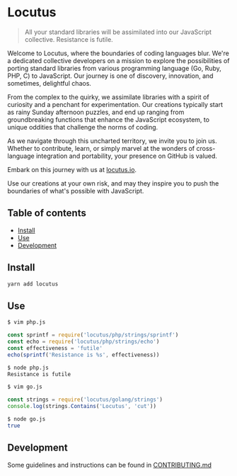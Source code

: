 # Locutus

> All your standard libraries will be assimilated into our JavaScript collective. Resistance is futile.

Welcome to Locutus, where the boundaries of coding languages blur. We're a dedicated collective developers on a mission
to explore the possibilities of porting standard libraries from various programming language (Go, Ruby, PHP, C) to
JavaScript. Our journey is one of discovery, innovation, and sometimes, delightful chaos.

From the complex to the quirky, we assimilate libraries with a spirit of curiosity and a penchant for experimentation.
Our creations typically start as rainy Sunday afternoon puzzles, and end up ranging from groundbreaking functions that
enhance the JavaScript ecosystem, to unique oddities that challenge the norms of coding.

As we navigate through this uncharted territory, we invite you to join us. Whether to contribute, learn, or simply
marvel at the wonders of cross-language integration and portability, your presence on GitHub is valued.

Embark on this journey with us at [locutus.io](https://locutus.io/).

Use our creations at your own risk, and may they inspire you to push the boundaries of what's possible with JavaScript.

## Table of contents

- [Install](#install)
- [Use](#use)
- [Development](#development)

## Install

```bash
yarn add locutus
```

## Use

```bash
$ vim php.js
```

```javascript
const sprintf = require('locutus/php/strings/sprintf')
const echo = require('locutus/php/strings/echo')
const effectiveness = 'futile'
echo(sprintf('Resistance is %s', effectiveness))
```

```bash
$ node php.js
Resistance is futile
```

```bash
$ vim go.js
```

```javascript
const strings = require('locutus/golang/strings')
console.log(strings.Contains('Locutus', 'cut'))
```

```bash
$ node go.js
true
```

## Development

Some guidelines and instructions can be found in [CONTRIBUTING.md](CONTRIBUTING.md)
